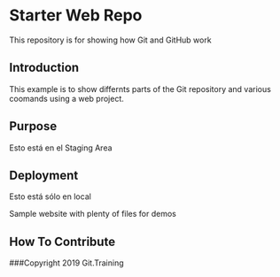 # Starter Web Repo

This repository is for showing how Git and GitHub work
## Introduction
This example is to show differnts parts of the Git repository and various coomands using a web project.
## Purpose

Esto está en el Staging Area

## Deployment
Esto está sólo en local

Sample website with plenty of files for demos



## How To Contribute

###Copyright
2019 Git.Training